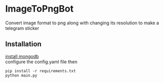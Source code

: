 # ImageToPngBot

Convert image format to png along with changing its resolution to make a telegram sticker

## Installation
[install mongodb](https://docs.mongodb.com/manual/installation/)<br>
configure the config.yaml file then
```
pip install -r requirements.txt
python main.py
```